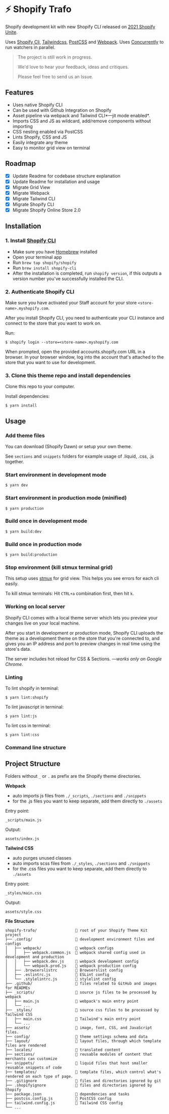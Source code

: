 # ⚡️ Shopify Trafo
Shopify development kit with new Shopify CLI released on [2021 Shopify Unite](https://unite.shopify.com).

Uses [Shopify Cli](https://github.com/Shopify/shopify-cli), [Tailwindcss](https://github.com/tailwindlabs/tailwindcss), [PostCSS](https://github.com/postcss/postcss) and [Webpack](https://github.com/webpack/webpack). Uses [Concurrently](https://github.com/kimmobrunfeldt/concurrently) to run watchers in parallel.

> The project is still work in progress.
>
> We'd love to hear your feedback, ideas and critiques.
>
> Please feel free to send us an Issue. 

## Features
- Uses native Shopify CLI
- Can be used with Github Integration on Shopify
- Asset pipeline via webpack and Tailwind CLI*—jit mode enabled*.
- Imports CSS and JS as wildcard, add/remove components without importing
- CSS nesting enabled via PostCSS
- Lints Shopify, CSS and JS
- Easily integrate any theme
- Easy to monitor grid view on terminal

## Roadmap
- [X] Update Readme for codebase structure explanation
- [X] Update Readme for installation and usage
- [X] Migrate Grid View
- [X] Migrate Webpack
- [X] Migrate Tailwind CLI
- [X] Migrate Shopify CLI
- [X] Migrate Shopify Online Store 2.0

## Installation
### 1. Install [Shopify CLI](https://github.com/Shopify/shopify-cli)
- Make sure you have [Homebrew](https://brew.sh/) installed
- Open your terminal app
- Run `brew tap shopify/shopify`
- Run `brew install shopify-cli`
- After the installation is completed, run `shopify version`, if this outputs a version number you've successfully installed the CLI.

### 2. Authenticate Shopify CLI
Make sure you have activated your Staff account for your store `<store-name>.myshopify.com`.

After you install Shopify CLI, you need to authenticate your CLI instance and connect to the store that you want to work on.

Run:

```shell
$ shopify login --store=<store-name>.myshopify.com
```

When prompted, open the provided accounts.shopify.com URL in a browser. In your browser window, log into the account that's attached to the store that you want to use for development.

### 3. Clone this theme repo and install dependencies
Clone this repo to your computer.

Install dependencies:
```shell
$ yarn install
```

## Usage
### Add theme files
You can download (Shopify Dawn) or setup your own theme.

See `sections` and `snippets` folders for example usage of .liquid, .css, .js together.

### Start environment in development mode
```shell
$ yarn dev
```

### Start environment in production mode (minified)
```shell
$ yarn production
```

### Build once in development mode
```shell
$ yarn build:dev
```

### Build once in production mode
```shell
$ yarn build:production
```

### Stop environment (kill stmux terminal grid)
This setup uses [stmux](https://github.com/rse/stmux) for grid view. This helps you see errors for each cli easily.

To kill stmux terminals:
Hit `CTRL+a` combination first, then hit `k`.

### Working on local server
Shopify CLI comes with a local theme server which lets you preview your changes live on your local machine.

After you start in development or production mode, Shopify CLI uploads the theme as a development theme on the store that you're connected to, and gives you an IP address and port to preview changes in real time using the store's data.

The server includes hot reload for CSS & Sections. *—works only on Google Chrome.*

### Linting
To lint shopify in terminal:
```shell
$ yarn lint:shopify
```
To lint javascript in terminal:
```shell
$ yarn lint:js
```
To lint css in terminal:
```shell
$ yarn lint:css
```

### Command line structure


## Project Structure

Folders without `_` or `.` as prefix are the Shopify theme directories.

**Webpack**
- auto imports js files from `./_scripts`, `./sections` and `./snippets`
- for the .js files you want to keep separate, add them directly to `./assets`

Entry point:
````
_scripts/main.js
````
Output:
````
assets/index.js
````

**Tailwind CSS**
- auto purges unused classes
- auto imports scss files from `./_styles`, `./sections` and `./snippets`
- for the .css files you want to keep separate, add them directly to `./assets`

Entry point:
````
_styles/main.css
````
Output:
````
assets/style.css
````

**File Structure**
```text
shopify-trafo/                 📁 root of your Shopify Theme Kit project
├── .config/                   📁 development environment files and configs
│   ├── webpack/               📁 webpack configs
│   │   ├── webpack.common.js  📄 webpack shared config used in development and production
│   │   ├── webpack.dev.js     📄 webpack development config
│   │   └── webpack.prod.js    📄 webpack production config
│   ├── .browserslistrc        📄 Browserslist config
│   ├── .eslintrc.js           📄 ESLint config
│   └── .stylelintrc.js        📄 stylelint config
├── .github/                   📁 files related to GitHub and images for READMEs
├── _scripts/                  📁 source js files to be processed by webpack
│   ├── main.js                📁 webpack's main entry point
│   └── ...
├── _styles/                   📁 source css files to be processed by Tailwind CSS
│   ├── main.css               📁 Tailwind's main entry point
│   └── ...
├── assets/                    📁 image, font, CSS, and JavaScript files.
├── config/                    📁 theme settings schema and data
├── layout/                    📁 layout files, through which template files are rendered
├── locales/                   📁 translated content
├── sections/                  📁 reusable modules of content that merchants can customize
├── snippets/                  📁 liquid files that host smaller reusable snippets of code
├── templates/                 📁 template files, which control what's rendered on each type of page.
├── .gitignore                 📄 files and directories ignored by git
├── .shopifyignore             📄 files and directories ignored by Shopify
├── package.json               📄 dependencies and tasks
├── postcss.config.js          📄 PostCSS config
├── tailwind.config.js         📄 Tailwind CSS config
└── ...
```